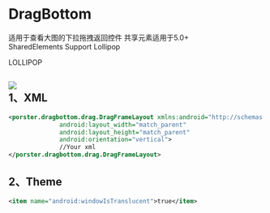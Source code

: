 # DragBottom
适用于查看大图的下拉拖拽返回控件
共享元素适用于5.0+<br>
SharedElements Support Lollipop<br>

LOLLIPOP

![](https://github.com/vvinner/DragBottom/blob/master/case.gif)<br>
1、XML
-------
```Xml
<porster.dragbottom.drag.DragFrameLayout xmlns:android="http://schemas.android.com/apk/res/android"
              android:layout_width="match_parent"
              android:layout_height="match_parent"
              android:orientation="vertical">
              //Your xml
</porster.dragbottom.drag.DragFrameLayout>
```
2、Theme  
-------
```Xml
<item name="android:windowIsTranslucent">true</item>
```
